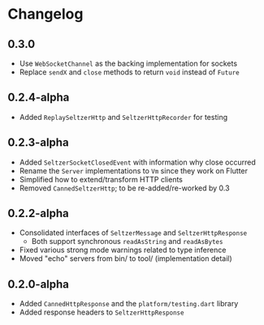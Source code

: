 # Changelog

## 0.3.0

- Use `WebSocketChannel` as the backing implementation for sockets
- Replace `sendX` and `close` methods to return `void` instead of `Future`

## 0.2.4-alpha

- Added `ReplaySeltzerHttp` and `SeltzerHttpRecorder` for testing

## 0.2.3-alpha

- Added `SeltzerSocketClosedEvent` with information why close occurred
- Rename the `Server` implementations to `Vm` since they work on Flutter
- Simplified how to extend/transform HTTP clients
- Removed `CannedSeltzerHttp`; to be re-added/re-worked by 0.3

## 0.2.2-alpha

- Consolidated interfaces of `SeltzerMessage` and `SeltzerHttpResponse`
  - Both support synchronous `readAsString` and `readAsBytes`
- Fixed various strong mode warnings related to type inference
- Moved "echo" servers from bin/ to tool/ (implementation detail)

## 0.2.0-alpha

- Added `CannedHttpResponse` and the `platform/testing.dart` library
- Added response headers to `SeltzerHttpResponse`
